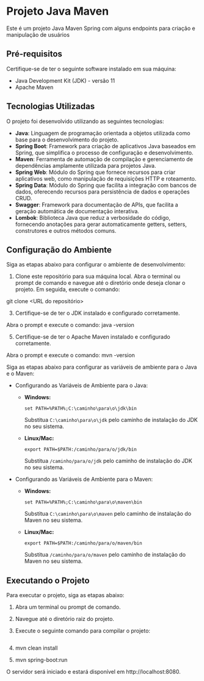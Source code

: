 # Projeto Java Maven

Este é um projeto Java Maven Spring com alguns endpoints para criação e manipulação de usuários

## Pré-requisitos

Certifique-se de ter o seguinte software instalado em sua máquina:

- Java Development Kit (JDK) - versão 11
- Apache Maven

## Tecnologias Utilizadas

O projeto foi desenvolvido utilizando as seguintes tecnologias:

- **Java**: Linguagem de programação orientada a objetos utilizada como base para o desenvolvimento do projeto.
- **Spring Boot**: Framework para criação de aplicativos Java baseados em Spring, que simplifica o processo de configuração e desenvolvimento.
- **Maven**: Ferramenta de automação de compilação e gerenciamento de dependências amplamente utilizada para projetos Java.
- **Spring Web**: Módulo do Spring que fornece recursos para criar aplicativos web, como manipulação de requisições HTTP e roteamento.
- **Spring Data**: Módulo do Spring que facilita a integração com bancos de dados, oferecendo recursos para persistência de dados e operações CRUD.
- **Swagger**: Framework para documentação de APIs, que facilita a geração automática de documentação interativa.
- **Lombok**: Biblioteca Java que reduz a verbosidade do código, fornecendo anotações para gerar automaticamente getters, setters, construtores e outros métodos comuns.

## Configuração do Ambiente

Siga as etapas abaixo para configurar o ambiente de desenvolvimento:

1. Clone este repositório para sua máquina local.
Abra o terminal ou prompt de comando e navegue até o diretório onde deseja clonar o projeto. Em seguida, execute o comando:

git clone <URL do repositório>

3. Certifique-se de ter o JDK instalado e configurado corretamente.

Abra o prompt e execute o comando: java -version

5. Certifique-se de ter o Apache Maven instalado e configurado corretamente.

Abra o prompt e execute o comando: mvn -version


Siga as etapas abaixo para configurar as variáveis de ambiente para o Java e o Maven:

- Configurando as Variáveis de Ambiente para o Java:

  - **Windows:**

    ```
    set PATH=%PATH%;C:\caminho\para\o\jdk\bin
    ```

    Substitua `C:\caminho\para\o\jdk` pelo caminho de instalação do JDK no seu sistema.

  - **Linux/Mac:**

    ```
    export PATH=$PATH:/caminho/para/o/jdk/bin
    ```

    Substitua `/caminho/para/o/jdk` pelo caminho de instalação do JDK no seu sistema.

- Configurando as Variáveis de Ambiente para o Maven:

  - **Windows:**

    ```
    set PATH=%PATH%;C:\caminho\para\o\maven\bin
    ```

    Substitua `C:\caminho\para\o\maven` pelo caminho de instalação do Maven no seu sistema.

  - **Linux/Mac:**

    ```
    export PATH=$PATH:/caminho/para/o/maven/bin
    ```

    Substitua `/caminho/para/o/maven` pelo caminho de instalação do Maven no seu sistema.




## Executando o Projeto

Para executar o projeto, siga as etapas abaixo:

1. Abra um terminal ou prompt de comando.
2. Navegue até o diretório raiz do projeto.
3. Execute o seguinte comando para compilar o projeto:

   ```shell
1. mvn clean install
2. mvn spring-boot:run


O servidor será iniciado e estará disponível em http://localhost:8080.
